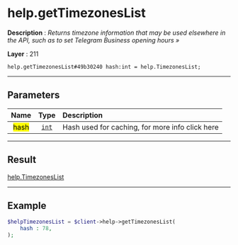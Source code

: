 # help.getTimezonesList

**Description** : *Returns timezone information that may be used elsewhere in the API, such as to set Telegram Business opening hours »*

**Layer** : 211

```tl
help.getTimezonesList#49b30240 hash:int = help.TimezonesList;
```

---

## Parameters

| Name | Type | Description |
| :---: | :---: | :--- |
| <mark>hash</mark> | [`int`](type/int) | Hash used for caching, for more info click here |

---

## Result

[help.TimezonesList](type/help.TimezonesList)

---

## Example

```php
$helpTimezonesList = $client->help->getTimezonesList(
	hash : 78,
);
```